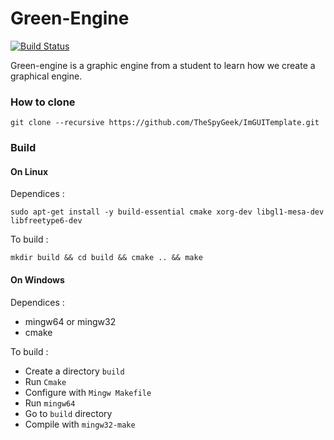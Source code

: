 # Green-Engine

[![Build Status](https://travis-ci.com/TheSpyGeek/Green-Engine.svg?token=jqV7mNU927UBqX84KPYx&branch=cmake)](https://travis-ci.com/TheSpyGeek/Green-Engine)

Green-engine is a graphic engine from a student to learn how we create a graphical engine.


### How to clone

```git clone --recursive https://github.com/TheSpyGeek/ImGUITemplate.git```

### Build

#### On Linux

Dependices :

```sudo apt-get install -y build-essential cmake xorg-dev libgl1-mesa-dev libfreetype6-dev```

To build :

```mkdir build && cd build && cmake .. && make```

#### On Windows

Dependices :

* mingw64 or mingw32
* cmake

To build :

* Create a directory ```build```
* Run ```Cmake```
* Configure with ```Mingw Makefile```
* Run ```mingw64```
* Go to ```build``` directory
* Compile with ```mingw32-make```
